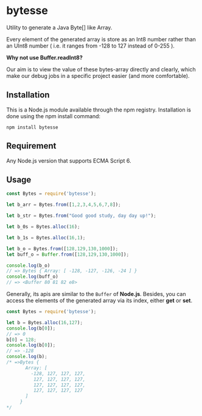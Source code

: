 # bytesse
Utility to generate a Java Byte[] like Array. 

Every element of the generated array is store as an Int8 number rather than an UInt8 number
( i.e. it ranges from -128 to 127 instead of 0-255 ).

**Why not use Buffer.readInt8?**

Our aim is to view the value of these bytes-array directly and clearly, which make our debug jobs in a specific 
project easier (and more comfortable).

## Installation
This is a Node.js module available through the npm registry. Installation is done using the npm install command:
```
npm install bytesse
```

## Requirement
Any Node.js version that supports ECMA Script 6.

## Usage
```javascript
const Bytes = require('bytesse');

let b_arr = Bytes.from([1,2,3,4,5,6,7,8]);

let b_str = Bytes.from("Good good study, day day up!");

let b_0s = Bytes.alloc(16);

let b_1s = Bytes.alloc(16,1);

let b_o = Bytes.from([128,129,130,1000]);
let buff_o = Buffer.from([128,129,130,1000]);

console.log(b_o) 
// => Bytes { Array: [ -128, -127, -126, -24 ] }
console.log(buff_o) 
// => <Buffer 80 81 82 e8>
```

Generally, its apis are similar to the `Buffer` of **Node.js**. Besides, you can access the elements of the 
generated array via its index, either **get** or **set**.

```javascript
const Bytes = require('bytesse');

let b = Bytes.alloc(16,127);
console.log(b[0]);
// => 0
b[0] = 128;
console.log(b[0]);
// => -128
console.log(b);
/* =>Bytes {
       Array: [
         -128, 127, 127, 127,
          127, 127, 127, 127,
          127, 127, 127, 127,
          127, 127, 127, 127
       ]
     }
*/
```
